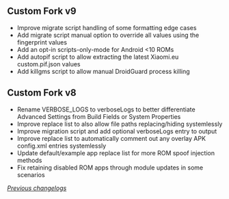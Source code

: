 ## Custom Fork v9
- Improve migrate script handling of some formatting edge cases
- Add migrate script manual option to override all values using the fingerprint values
- Add an opt-in scripts-only-mode for Android <10 ROMs
- Add autopif script to allow extracting the latest Xiaomi.eu custom.pif.json values
- Add killgms script to allow manual DroidGuard process killing

## Custom Fork v8
- Rename VERBOSE_LOGS to verboseLogs to better differentiate Advanced Settings from Build Fields or System Properties
- Improve replace list to also allow file paths replacing/hiding systemlessly
- Improve migration script and add optional verboseLogs entry to output
- Improve replace list to automatically comment out any overlay APK config.xml entries systemlessly
- Update default/example app replace list for more ROM spoof injection methods
- Fix retaining disabled ROM apps through module updates in some scenarios

_[Previous changelogs](https://github.com/osm0sis/PlayIntegrityFork/releases)_
